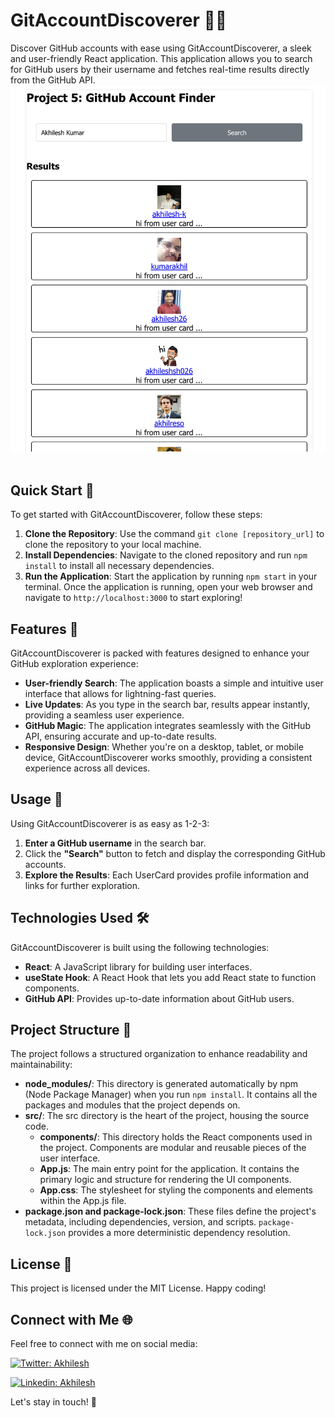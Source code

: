 # GitAccountDiscoverer 🕵️‍♂️

Discover GitHub accounts with ease using GitAccountDiscoverer, a sleek and user-friendly React application. This application allows you to search for GitHub users by their username and fetches real-time results directly from the GitHub API.
 &nbsp;&nbsp;
<img src="github.png">
 &nbsp;&nbsp;
## Quick Start 🚀

To get started with GitAccountDiscoverer, follow these steps:

1. **Clone the Repository**: Use the command `git clone [repository_url]` to clone the repository to your local machine.
2. **Install Dependencies**: Navigate to the cloned repository and run `npm install` to install all necessary dependencies.
3. **Run the Application**: Start the application by running `npm start` in your terminal. Once the application is running, open your web browser and navigate to `http://localhost:3000` to start exploring!

## Features 🌟

GitAccountDiscoverer is packed with features designed to enhance your GitHub exploration experience:

- **User-friendly Search**: The application boasts a simple and intuitive user interface that allows for lightning-fast queries.
- **Live Updates**: As you type in the search bar, results appear instantly, providing a seamless user experience.
- **GitHub Magic**: The application integrates seamlessly with the GitHub API, ensuring accurate and up-to-date results.
- **Responsive Design**: Whether you're on a desktop, tablet, or mobile device, GitAccountDiscoverer works smoothly, providing a consistent experience across all devices.

## Usage 🚀

Using GitAccountDiscoverer is as easy as 1-2-3:

1. **Enter a GitHub username** in the search bar.
2. Click the **"Search"** button to fetch and display the corresponding GitHub accounts.
3. **Explore the Results**: Each UserCard provides profile information and links for further exploration.

## Technologies Used 🛠️

GitAccountDiscoverer is built using the following technologies:

- **React**: A JavaScript library for building user interfaces.
- **useState Hook**: A React Hook that lets you add React state to function components.
- **GitHub API**: Provides up-to-date information about GitHub users.

## Project Structure 📂

The project follows a structured organization to enhance readability and maintainability:

- **node_modules/**: This directory is generated automatically by npm (Node Package Manager) when you run `npm install`. It contains all the packages and modules that the project depends on.
- **src/**: The src directory is the heart of the project, housing the source code.
    - **components/**: This directory holds the React components used in the project. Components are modular and reusable pieces of the user interface.
    - **App.js**: The main entry point for the application. It contains the primary logic and structure for rendering the UI components.
    - **App.css**: The stylesheet for styling the components and elements within the App.js file.
- **package.json and package-lock.json**: These files define the project's metadata, including dependencies, version, and scripts. `package-lock.json` provides a more deterministic dependency resolution.

## License 📝

This project is licensed under the MIT License. Happy coding!

## Connect with Me 🌐

Feel free to connect with me on social media:

[![Twitter: Akhilesh](https://img.shields.io/twitter/follow/AKY241005?style=social)](https://twitter.com/aky241005) &nbsp;&nbsp;


[![Linkedin: Akhilesh](https://img.shields.io/badge/-AkhileshKr.-blue?style=flat-square&logo=Linkedin&logoColor=white&link=https://www.linkedin.com/in/thaianebraga/)](https://www.linkedin.com/in/akhilesh-kr-yadav) &nbsp;&nbsp;

Let's stay in touch! 🚀